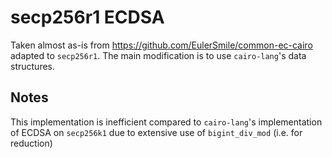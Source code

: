 # secp256r1 ECDSA

Taken almost as-is from https://github.com/EulerSmile/common-ec-cairo adapted to
`secp256r1`. The main modification is to use `cairo-lang`'s data structures.

## Notes

This implementation is inefficient compared to `cairo-lang`'s implementation of ECDSA on
`secp256k1` due to extensive use of `bigint_div_mod` (i.e. for reduction)
